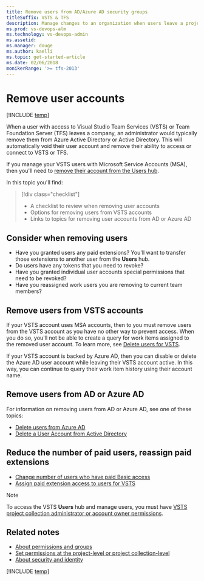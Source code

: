 ```yaml
---
title: Remove users from AD/Azure AD security groups 
titleSuffix: VSTS & TFS
description: Manage changes to an organization when users leave a project or company by removing their user account from AD/Azure AD (AAD) security groups  
ms.prod: vs-devops-alm
ms.technology: vs-devops-admin
ms.assetid: 
ms.manager: douge
ms.author: kaelli
ms.topic: get-started-article
ms.date: 02/06/2018
monikerRange: '>= tfs-2013'
---
```



# Remove user accounts



[!INCLUDE [temp](../_shared/version-vsts-tfs-all-versions.md)]

When a user with access to Visual Studio Team Services (VSTS) or Team Foundation Server (TFS) leaves a company, an administrator would typically remove them from Azure Active Directory or Active Directory. This will automatically void their user account and remove their ability to access or connect to VSTS or TFS. 

If you manage your VSTS users with Microsoft Service Accounts (MSA), then you'll need to [remove their account from the Users hub](../accounts/delete-account-users.md). 


In this topic you'll find:
> [!div class="checklist"]
> * A checklist to review when removing user accounts
> * Options for removing users from VSTS accounts
> * Links to topics for removing user accounts from AD or Azure AD  

## Consider when removing users

- Have you granted users any paid extensions? You'll want to transfer those extensions to another user from the **Users** hub. 
- Do users have any tokens that you need to revoke?
- Have you granted individual user accounts special permissions that need to be revoked? 
- Have you reassigned work users you are removing to current team members? 


## Remove users from VSTS accounts

If your VSTS account uses MSA accounts, then to you must remove users from the VSTS account as you have no other way to prevent access. When you do so, you'll not be able to create a query for work items assigned to the removed user account. To learn more, see [Delete users for VSTS](../accounts/delete-account-users.md).

If your VSTS account is backed by Azure AD, then you can disable or delete the Azure AD user account while leaving their VSTS account active. In this way, you can continue to query their work item history using their account name.

## Remove users from AD or Azure AD

For information on removing users from AD or Azure AD, see one of these topics: 

- [Delete users from Azure AD](https://docs.microsoft.com/azure/active-directory/add-users-azure-active-directory#delete-users-from-azure-ad)
- [Delete a User Account from Active Directory](https://technet.microsoft.com/en-us/library/cc753730.aspx)

 
## Reduce the number of paid users, reassign paid extensions

- [Change number of users who have paid Basic access](../billing/buy-basic-access-add-users.md)
- [Assign paid extension access to users for VSTS](../marketplace/assign-paid-extensions.md)

> [!NOTE]   
> To access the VSTS **Users** hub and manage users, you must have 
[VSTS project collection administrator or account owner permissions](lookup-account-owner-admin.md).

## Related notes

- [About permissions and groups](../security/about-permissions.md)
- [Set permissions at the project-level or project collection-level](set-project-collection-level-permissions.md)
- [About security and identity](about-security-identity.md)

[!INCLUDE [temp](../_shared/help-support-shared.md)] 


